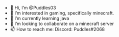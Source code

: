 - 👋 Hi, I’m @Puddles03
- 👀 I’m interested in gaming, specifically minecraft.
- 🌱 I’m currently learning java
- 💞️ I’m looking to collaborate on a minecraft server 
- 📫 How to reach me: Discord: Puddles#2068

<!---
Puddles03/Puddles03 is a ✨ special ✨ repository because its `README.md` (this file) appears on your GitHub profile.
You can click the Preview link to take a look at your changes.
--->
